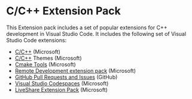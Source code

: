 # C/C++ Extension Pack

This Extension pack includes a set of popular extensions for C++ development in Visual Studio Code. It includes the following set of Visual Studio Code extensions:
* [C/C++](https://marketplace.visualstudio.com/items?itemName=ms-vscode.cpptools) (Microsoft)
* [C/C++](https://marketplace.visualstudio.com/items?itemName=ms-vscode.cpptools-themes) Themes (Microsoft)
* [Cmake Tools](https://marketplace.visualstudio.com/items?itemName=ms-vscode.cmake-tools) (Microsoft)
* [Remote Development extension pack](https://marketplace.visualstudio.com/items?itemName=ms-vscode-remote.vscode-remote-extensionpack) (Microsoft)
* [GitHub Pull Requests and Issues](https://marketplace.visualstudio.com/items?itemName=GitHub.vscode-pull-request-github) (GitHub)
* [Visual Studio Codespaces](https://marketplace.visualstudio.com/items?itemName=ms-vsonline.vsonline) (Microsoft)
* [LiveShare Extension Pack](https://marketplace.visualstudio.com/items?itemName=MS-vsliveshare.vsliveshare-pack) (Microsoft)